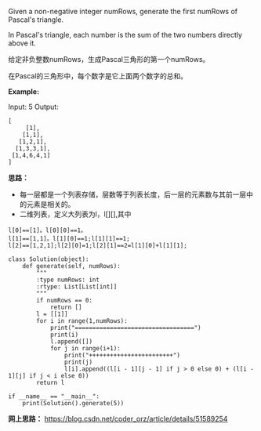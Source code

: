 Given a non-negative integer numRows, generate the first numRows of Pascal's triangle.


In Pascal's triangle, each number is the sum of the two numbers directly above it.

给定非负整数numRows，生成Pascal三角形的第一个numRows。


在Pascal的三角形中，每个数字是它上面两个数字的总和。

**Example:**

Input: 5
Output:
~~~
[
     [1],
    [1,1],
   [1,2,1],
  [1,3,3,1],
 [1,4,6,4,1]
]
~~~
**思路：**

- 每一层都是一个列表存储，层数等于列表长度，后一层的元素数与其前一层中的元素是相关的。
- 二维列表，定义大列表为l，l[][],其中
~~~
l[0]==[1]。l[0][0]==1。
l[1]==[1,1]。l[1][0]==1;l[1][1]==1;
l[2]==[1,2,1];l[2][0]=1;l[2][1]==2=l[1][0]+l[1][1];
~~~

~~~
class Solution(object):
    def generate(self, numRows):
        """
        :type numRows: int
        :rtype: List[List[int]]
        """
        if numRows == 0:
            return []
        l = [[1]]
        for i in range(1,numRows):
            print("==================================")
            print(i)
            l.append([])
            for j in range(i+1):
                print("++++++++++++++++++++++++")
                print(j)
                l[i].append((l[i - 1][j - 1] if j > 0 else 0) + (l[i - 1][j] if j < i else 0))
        return l

if __name__ == "__main__":
    print(Solution().generate(5))
~~~

**网上思路：**
<https://blog.csdn.net/coder_orz/article/details/51589254>